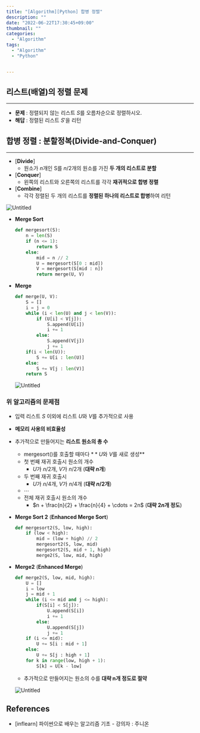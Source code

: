 ```yaml
---
title: "[Algorithm][Python] 합병 정렬"
description: ""
date: "2022-06-22T17:30:45+09:00"
thumbnail: ""
categories:
  - "Algorithm"
tags:
  - "Algorithm"
  - "Python"


---
```

<!--more-->

## 리스트(배열)의 정렬 문제

---

- **문제** : 정렬되지 않는 리스트 $S$를 오름차순으로 정렬하시오.
- **해답** : 정렬된 리스트 $S'$을 리턴

## 합병 정렬 : 분할정복(Divide-and-Conquer)

---

- [**Divide**]
    - 원소가 $n$개인 S를 $n/2$개의 원소를 가진 **두 개의 리스트로 분할**
- [**Conquer**]
    - 왼쪽의 리스트와 오른쪽의 리스트를 각각 **재귀적으로 합병 정렬**
- [**Combine**]
    - 각각 정렬된 두 개의 리스트를 **정렬된 하나의 리스트로 합병**하여 리턴

![Untitled](/images/algorithm/lang_python/합병_정렬/Untitled.png)

- **Merge Sort**
    
    ```python
    def mergesort(S):
    	n = len(S)
    	if (n <= 1):
    		return S
    	else:
    		mid = n // 2
    		U = mergesort(S[0 : mid])
    		V = mergesort(S[mid : n])
    		return merge(U, V)
    ```
    
- **Merge**
    
    ```python
    def merge(U, V):
    	S = []
    	i = j = 0
    	while (i < len(U) and j < len(V)):
    		if (U[i] < V[j]):
    			S.append(U[i])
    			i += 1
    		else:
    			S.append(V[j])
    			j += 1
    	if(i < len(U)):
    		S += U[i : len(U)]
    	else:
    		S += V[j : len(V)]
    	return S
    ```
    
    ![Untitled](/images/algorithm/lang_python/합병_정렬/Untitled%201.png)
    

### 위 알고리즘의 문제점

- 입력 리스트 $S$ 이외에 리스트 $U$와 $V$를 추가적으로 사용
- **메모리 사용의 비효율성**

- 추가적으로 만들어지는 **리스트 원소의 총 수**
    - mergesort()를 호출할 때마다 $**U$와  $V$를 새로 생성**
    - 첫 번째 재귀 호출시 원소의 개수
        - $U$가 $n/2$개, $V$가 $n/2$개 (**대략 $n$개**)
    - 두 번째 재귀 호출시
        - $U$가 $n/4$개, $V$가 $n/4$개 (**대략 $n/2$개**)
    - $\cdots$
    - 전체 재귀 호출시 원소의 개수
        - $n + \frac{n}{2} + \frac{n}{4} + \cdots = 2n$ (**대략 $2n$개 정도**)

- **Merge Sort 2** (**Enhanced Merge Sort**)
    
    ```python
    def mergesort2(S, low, high):
    	if (low < high):
    		mid = (low + high) // 2
    		mergesort2(S, low, mid)
    		mergesort2(S, mid + 1, high)
    		merge2(S, low, mid, high)
    ```
    
- **Merge2** (**Enhanced Merge**)
    
    ```python
    def merge2(S, low, mid, high):
    	U = []
    	i = low
    	j = mid + 1
    	while (i <= mid and j <= high):
    		if(S[i] < S[j]):
    			U.append(S[i])
    			i += 1
    		else:
    			U.append(S[j])
    			j += 1
    	if (i <= mid):
    		U += S[i : mid + 1]
    	else:
    		U += S[j : high + 1]
    	for k in range(low, high + 1):
    		S[k] = U[k - low]
    ```
    
    - 추가적으로 만들어지는 원소의 수를 **대략 n개 정도로 절약**
    
    ![Untitled](/images/algorithm/lang_python/합병_정렬/Untitled%202.png)
    

## References

- [inflearn] 파이썬으로 배우는 알고리즘 기초 - 강의자 : 주니온